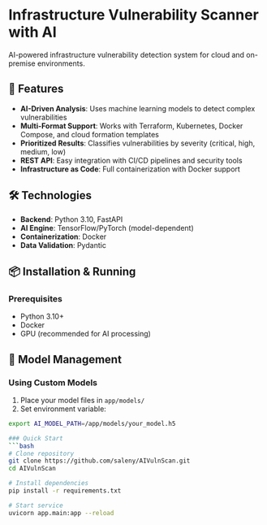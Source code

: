 # Infrastructure Vulnerability Scanner with AI

AI-powered infrastructure vulnerability detection system for cloud and on-premise environments.

## 🌟 Features
- **AI-Driven Analysis**: Uses machine learning models to detect complex vulnerabilities
- **Multi-Format Support**: Works with Terraform, Kubernetes, Docker Compose, and cloud formation templates
- **Prioritized Results**: Classifies vulnerabilities by severity (critical, high, medium, low)
- **REST API**: Easy integration with CI/CD pipelines and security tools
- **Infrastructure as Code**: Full containerization with Docker support

## 🛠️ Technologies
- **Backend**: Python 3.10, FastAPI
- **AI Engine**: TensorFlow/PyTorch (model-dependent)
- **Containerization**: Docker
- **Data Validation**: Pydantic

## 📦 Installation & Running

### Prerequisites
- Python 3.10+
- Docker
- GPU (recommended for AI processing)

## 🔧 Model Management

### Using Custom Models
1. Place your model files in `app/models/`
2. Set environment variable:
```bash
export AI_MODEL_PATH=/app/models/your_model.h5

### Quick Start
```bash
# Clone repository
git clone https://github.com/saleny/AIVulnScan.git
cd AIVulnScan

# Install dependencies
pip install -r requirements.txt

# Start service
uvicorn app.main:app --reload